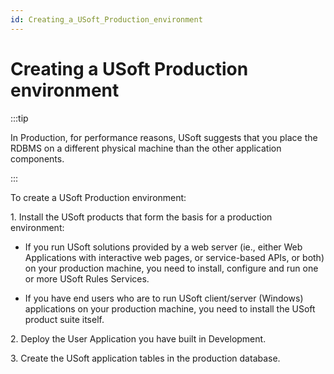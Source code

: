 ```yaml
---
id: Creating_a_USoft_Production_environment
---
```


# Creating a USoft Production environment


:::tip

In Production, for performance reasons, USoft suggests that you place the RDBMS on a different physical machine than the other application components.

:::

To create a USoft Production environment:

1. Install the USoft products that form the basis for a production environment:

- If you run USoft solutions provided by a web server (ie., either Web Applications with interactive web pages, or service-based APIs, or both) on your production machine, you need to install, configure and run one or more USoft Rules Services.

- If you have end users who are to run USoft client/server (Windows) applications on your production machine, you need to install the USoft product suite itself.

2. Deploy the User Application you have built in Development.

3. Create the USoft application tables in the production database.

 